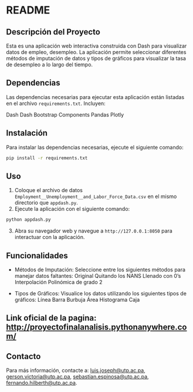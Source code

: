 # README

## Descripción del Proyecto

Esta es una aplicación web interactiva construida con Dash para visualizar datos de empleo, desempleo. La aplicación permite seleccionar diferentes métodos de imputación de datos y tipos de gráficos para visualizar la tasa de desempleo a lo largo del tiempo.

## Dependencias

Las dependencias necesarias para ejecutar esta aplicación están listadas en el archivo `requirements.txt`. Incluyen:

  Dash
  Dash Bootstrap Components
  Pandas
  Plotly

## Instalación

Para instalar las dependencias necesarias, ejecute el siguiente comando:

```bash
pip install -r requirements.txt
```

## Uso

1. Coloque el archivo de datos `Employment__Unemployment__and_Labor_Force_Data.csv` en el mismo directorio que `appdash.py`.
2. Ejecute la aplicación con el siguiente comando:

```bash
python appdash.py
```

3. Abra su navegador web y navegue a `http://127.0.0.1:8050` para interactuar con la aplicación.

## Funcionalidades

- Métodos de Imputación: Seleccione entre los siguientes métodos para manejar datos faltantes:
   Original
   Quitando los NANS
   Llenado con 0’s
   Interpolación Polinómica de grado 2

- Tipos de Gráficos: Visualice los datos utilizando los siguientes tipos de gráficos:
   Línea
   Barra
   Burbuja
   Área
   Histograma
   Caja
    
## Link oficial de la pagina: http://proyectofinalanalisis.pythonanywhere.com/


## Contacto

Para más información, contacte a: luis.joseph@utp.ac.pa, gerson.victoria@utp.ac.pa, sebastian.espinosa@utp.ac.pa, fernando.hilberth@utp.ac.pa.
